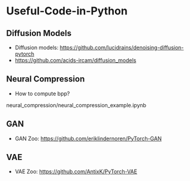 # Useful-Code-in-Python

## Diffusion Models
- Diffusion models: https://github.com/lucidrains/denoising-diffusion-pytorch
- https://github.com/acids-ircam/diffusion_models


## Neural Compression
- How to compute bpp?

neural_compression/neural_compression_example.ipynb

## GAN
- GAN Zoo: https://github.com/eriklindernoren/PyTorch-GAN

## VAE
- VAE Zoo: https://github.com/AntixK/PyTorch-VAE